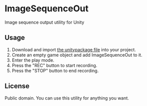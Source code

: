 ImageSequenceOut
================

Image sequence output utility for Unity

Usage
-----

1. Download and import [the unitypackage file][package] into your project.
2. Create an empty game object and add ImageSequenceOut to it.
3. Enter the play mode.
4. Press the "REC" button to start recording.
5. Press the "STOP" button to end recording.

[package]: https://github.com/keijiro/ImageSequenceOut/raw/master/ImageSequenceOut.unitypackage

License
-------

Public domain. You can use this utility for anything you want.
